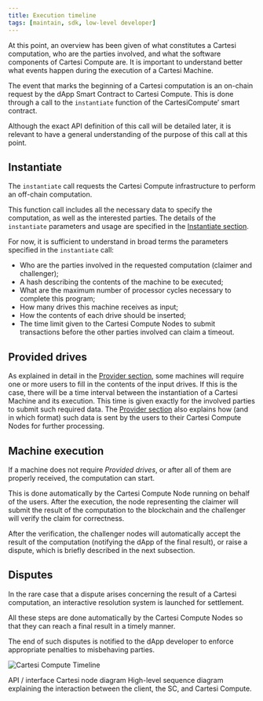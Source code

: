 ```yaml
---
title: Execution timeline
tags: [maintain, sdk, low-level developer]
---
```


At this point, an overview has been given of what constitutes a Cartesi computation, who are the parties involved, and what the software components of Cartesi Compute are. It is important to understand better what events happen during the execution of a Cartesi Machine.

The event that marks the beginning of a Cartesi computation is an on-chain request by the dApp Smart Contract to Cartesi Compute.
This is done through a call to the `instantiate` function of the CartesiCompute’ smart contract.

Although the exact API definition of this call will be detailed later, it is relevant to have a general understanding of the purpose of this call at this point.

## Instantiate

The `instantiate` call requests the Cartesi Compute infrastructure to perform an off-chain computation.

This function call includes all the necessary data to specify the computation, as well as the interested parties.
The details of the `instantiate` parameters and usage are specified in the [Instantiate section](../compute/instantiate.md).

For now, it is sufficient to understand in broad terms the parameters specified in the `instantiate` call:

- Who are the parties involved in the requested computation (claimer and challenger);
- A hash describing the contents of the machine to be executed;
- What are the maximum number of processor cycles necessary to complete this program;
- How many drives this machine receives as input;
- How the contents of each drive should be inserted;
- The time limit given to the Cartesi Compute Nodes to submit transactions before the other parties involved can claim a timeout.

## Provided drives

As explained in detail in the [Provider section](../compute/provider.md), some machines will require one or more users to fill in the contents of the input drives.
If this is the case, there will be a time interval between the instantiation of a Cartesi Machine and its execution.
This time is given exactly for the involved parties to submit such required data.
The [Provider section](../compute/provider.md) also explains how (and in which format) such data is sent by the users to their Cartesi Compute Nodes for further processing.

## Machine execution

If a machine does not require _Provided drives_, or after all of them are properly received, the computation can start.

This is done automatically by the Cartesi Compute Node running on behalf of the users.
After the execution, the node representing the claimer will submit the result of the computation to the blockchain and the challenger will verify the claim for correctness.

After the verification, the challenger nodes will automatically accept the result of the computation (notifying the dApp of the final result), or raise a dispute, which is briefly described in the next subsection.

## Disputes

In the rare case that a dispute arises concerning the result of a Cartesi computation, an interactive resolution system is launched for settlement.

All these steps are done automatically by the Cartesi Compute Nodes so that they can reach a final result in a timely manner.

The end of such disputes is notified to the dApp developer to enforce appropriate penalties to misbehaving parties.

![Cartesi Compute Timeline](/img/compute-state-diagram.png)

API / interface Cartesi node diagram
High-level sequence diagram explaining the interaction between the client, the SC, and Cartesi Compute.
